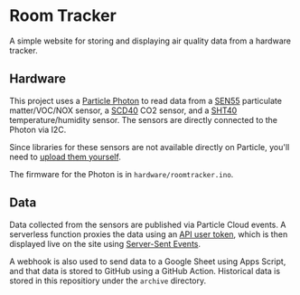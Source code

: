 # Room Tracker

A simple website for storing and displaying air quality data from a hardware tracker.

## Hardware

This project uses a [Particle Photon](https://docs.particle.io/photon/) to read data from a [SEN55](https://sensirion.com/products/catalog/SEN55/) particulate matter/VOC/NOX sensor, a [SCD40](https://www.adafruit.com/product/5187) CO2 sensor, and a [SHT40](https://www.adafruit.com/product/4885) temperature/humidity sensor. The sensors are directly connected to the Photon via I2C.

Since libraries for these sensors are not available directly on Particle, you'll need to [upload them yourself](https://docs.particle.io/reference/developer-tools/cli/#particle-library-upload).

The firmware for the Photon is in `hardware/roomtracker.ino`.

## Data

Data collected from the sensors are published via Particle Cloud events. A serverless function proxies the data using an [API user token](https://docs.particle.io/reference/cloud-apis/access-tokens/#getting-an-api-user-token), which is then displayed live on the site using [Server-Sent Events](https://developer.mozilla.org/en-US/docs/Web/API/Server-sent_events).

A webhook is also used to send data to a Google Sheet using Apps Script, and that data is stored to GitHub using a GitHub Action. Historical data is stored in this repositiory under the `archive` directory.
